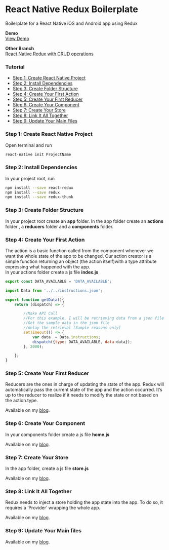 # React Native Redux Boilerplate

Boilerplate for a React Native iOS and Android app using Redux

**Demo** <br/>
<a href="https://appetize.io/app/rhbrxh0z4d49tn9t9uermgty40?device=iphone5s&scale=75&orientation=portrait&osVersion=9.3" target="_blank">View Demo</a>

**Other Branch** <br/>
<a href="https://github.com/MosesEsan/mesan-react-native-redux-boilerplate/tree/crud-operations" target="_blank">React Native Redux with CRUD operations</a>


### Tutorial
<ul>
  <li><a href="#step1">Step 1: Create React Native Project</a></li>
  <li><a href="#step2">Step 2: Install Dependencies</a></li>
  <li><a href="#step3">Step 3: Create Folder Structure</a></li>
  <li><a href="#step4">Step 4: Create Your First Action</a></li>
  <li><a href="#step5">Step 5: Create Your First Reducer</a></li>
  <li><a href="#step6">Step 6: Create Your Component</a></li>
  <li><a href="#step7">Step 7: Create Your Store</a></li>
  <li><a href="#step8">Step 8: Link It All Together</a></li>
  <li><a href="#step9">Step 9: Update Your Main Files</a></li>
</ul>

<a name="step1"></a>
### Step 1: Create React Native Project

Open terminal and run
```bash
react-native init ProjectName
```

<a name="step2"></a>
### Step 2: Install Dependencies

In your project root, run
```bash
npm install --save react-redux
npm install --save redux
npm install --save redux-thunk
```

<a name="step3"></a>
### Step 3: Create Folder Structure

In your project root create an <b>app</b> folder. In the app folder create an <b>actions</b> folder , a <b>reducers</b> folder and a <b>components</b> folder.


<a name="step4"></a>
### Step 4: Create Your First Action

The action is a basic function called from the component whenever we want the whole state of the app to be changed.
Our action creator is a simple function returning an object (the action itself)with a type attribute expressing what happened with the app.
<br>
In your actions folder create a js file <b>index.js</b>

```javascript
export const DATA_AVAILABLE = 'DATA_AVAILABLE';

import Data from '../../instructions.json';

export function getData(){
    return (dispatch) => {

        //Make API Call
        //For this example, I will be retrieving data from a json file
        //Get the sample data in the json file
        //delay the retrieval [Sample reasons only]
        setTimeout(() => {
            var data  = Data.instructions;
            dispatch({type: DATA_AVAILABLE, data:data});
        }, 2000);

    };
}

```

<a name="step5"></a>
### Step 5: Create Your First Reducer

Reducers are the ones in charge of updating the state of the app. Redux will automatically pass the current state of the app and the action occurred.
It’s up to the reducer to realize if it needs to modify the state or not based on the action.type.
<br>

Available on my <a href="http://mosesesan.com/blog/2017/06/18/react-native-redux-boilerplate" target="_blank">blog</a>.

<a name="step6"></a>
### Step 6: Create Your Component

In your components folder create a js file <b>home.js</b>

Available on my <a href="http://mosesesan.com/blog/2017/06/18/react-native-redux-boilerplate" target="_blank">blog</a>.

<a name="step7"></a>
### Step 7: Create Your Store

In the app folder, create a js file <b>store.js</b>

Available on my <a href="http://mosesesan.com/blog/2017/06/18/react-native-redux-boilerplate" target="_blank">blog</a>.

<a name="step8"></a>
### Step 8: Link It All Together

Redux needs to inject a store holding the app state into the app.
To do so, it requires a ‘Provider’ wrapping the whole app.

Available on my <a href="http://mosesesan.com/blog/2017/06/18/react-native-redux-boilerplate" target="_blank">blog</a>.

<a name="step9"></a>
### Step 9: Update Your Main files

Available on my <a href="http://mosesesan.com/blog/2017/06/18/react-native-redux-boilerplate" target="_blank">blog</a>.

